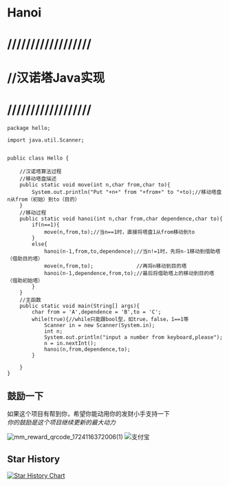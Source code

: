 # Hanoi

# //////////////////
# //汉诺塔Java实现
# //////////////////

```
package hello;
 
import java.util.Scanner; 
 
 
public class Hello {
 
	//汉诺塔算法过程
    //移动塔盘描述
	public static void move(int n,char from,char to){
    	System.out.println("Put "+n+" from "+from+" to "+to);//移动塔盘n从from（初始）到to（目的）
    }
	//移动过程
    public static void hanoi(int n,char from,char dependence,char to){
    	if(n==1){
    		move(n,from,to);//当n==1时，直接将塔盘1从from移动到to
    	}
    	else{
    		hanoi(n-1,from,to,dependence);//当n!=1时，先将n-1移动到借助塔（借助目的塔）
    		move(n,from,to);              //再将n移动到目的塔
    		hanoi(n-1,dependence,from,to);//最后将借助塔上的移动到目的塔（借助初始塔）
    	}
    }
    //主函数
    public static void main(String[] args){
    	char from = 'A',dependence = 'B',to = 'C';
    	while(true){//while只能跟bool型，如true，false，1==1等
    		Scanner in = new Scanner(System.in);
        	int n;
        	System.out.println("input a number from keyboard,please");
        	n = in.nextInt();
        	hanoi(n,from,dependence,to);
    	}
    	
    }
}
```

## 鼓励一下

如果这个项目有帮到你，希望你能动用你的发财小手支持一下  
_你的鼓励是这个项目继续更新的最大动力_  

![mm_reward_qrcode_1724116372006(1)](https://github.com/user-attachments/assets/ae10606c-2a42-4486-8e6d-7b7d056ca8f4)
![支付宝](https://github.com/user-attachments/assets/3c686079-ddee-498b-9188-2639d0b7bbac)

## Star History  

[![Star History Chart](https://api.star-history.com/svg?repos=zongru666/Hanoi&type=Timeline)](https://star-history.com/#zongru666/Hanoi&Timeline)



